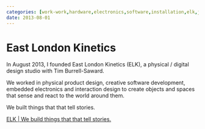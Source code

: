 ```yaml
---
categories: [work-work,hardware,electronics,software,installation,elk,job] 
date: 2013-08-01
---
```


# East London Kinetics 

In August 2013, I founded East London Kinetics (ELK), a physical / digital design studio with Tim Burrell-Saward.

We worked in physical product design, creative software development, embedded electronics and interaction design to create objects and spaces that sense and react to the world around them.

We built things that that tell stories.

[ELK | We build things that that tell stories.](http://elkworks.co.uk/)